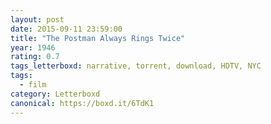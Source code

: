 ```yaml
---
layout: post 
date: 2015-09-11 23:59:00
title: "The Postman Always Rings Twice"
year: 1946
rating: 0.7
tags_letterboxd: narrative, torrent, download, HDTV, NYC
tags:
  - film
category: Letterboxd
canonical: https://boxd.it/6TdK1
---
```

